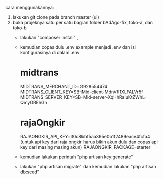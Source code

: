 cara menggunakannya:
1. lakukan git clone pada branch master (ui)
2. buka projeknya satu per satu bagian folder bAdAgo-fix, toko-a, dan toko-b
   - lakukan "composer install" ,
   - kemudian copas dulu .env example menjadi .env dan isi konfigurasinya di dalam .env
        # midtrans
        MIDTRANS_MERCHANT_ID=G928554474
        MIDTRANS_CLIENT_KEY=SB-Mid-client-MdnVfI1XLFALVr5f
        MIDTRANS_SERVER_KEY=SB-Mid-server-XqHhRaIuKtZWhL-QmyGREhGn
        
        # rajaOngkir
        RAJAONGKIR_API_KEY=30c8bbf5aa395e0b1f2489eace4fcfa4 (untuk api key dari raja ongkir harus bikin akun dulu dan copas api key dari masing masing akun)
        RAJAONGKIR_PACKAGE=starter

   - kemudian lakukan perintah "php artisan key:generate"
   - lakukan "php artisan migrate" dan kemudian lakukan "php artisan db:seed"
